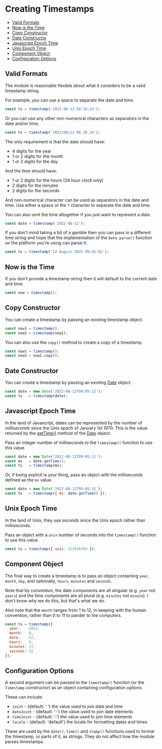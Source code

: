 # Creating Timestamps

- [Valid Formats](#valid-formats)
- [Now is the Time](#now-is-the-time)
- [Copy Constructor](#copy-constructor)
- [Date Constructor](#date-constructor)
- [Javascript Epoch Time](#javascript-epoch-time)
- [Unix Epoch Time](#unix-epoch-time)
- [Component Object](#component-object)
- [Configuration Options](#configuration-options)

## Valid Formats

The module is reasonable flexible about what it considers to be a
valid timestamp string.

For example, you can use a space to separate the date and time.

```js
const ts = timestamp('2022-08-12 08:16:24');
```

Or you can use any other non-numerical characters as separators in the
date and/or time.

```js
const ts = timestamp('2022/08/12 08.16.24');
```

The only requirement is that the date should have:

* 4 digits for the year
* 1 or 2 digits for the month
* 1 or 2 digits for the day

And the time should have:

* 1 or 2 digits for the hours (24 hour clock only)
* 2 digits for the minutes
* 2 digits for the seconds

And non-numerical character can be used as separators in the date and time.
Use either a space or the `T` character to separate the date and time.

You can also omit the time altogether if you just want to represent a date.

```js
const date = timestamp('2022-08-12');
```

If you don't mind taking a bit of a gamble then you can pass in a different
time string and hope that the implementation of the `Date.parse()` function
on the platform you're using can parse it.

```js
const ts = timestamp('12 August 2022 09:01:02');
```

## Now is the Time

If you don't provide a timestamp string then it will default to the current
date and time.

```js
const now = timestamp();
```

## Copy Constructor

You can create a timestamp by passing an existing timestamp object.

```js
const now1 = timestamp();
const now2 = timestamp(now1);
```

You can also use the `copy()` method to create a copy of a timestamp.

```js
const now1 = timestamp();
const now2 = now1.copy();
```

## Date Constructor

You can create a timestamp by passing an existing [Date](https://developer.mozilla.org/en-US/docs/Web/JavaScript/Reference/Global_Objects/Date) object.

```js
const date = new Date('2022-08-12T09:05:12');
const ts   = timestamp(date);
```

## Javascript Epoch Time

In the land of Javascript, dates can be represented by the number
of *milliseconds* since the Unix epoch of January 1st 1970.  This is
the value returned by the
[getTime()](https://developer.mozilla.org/en-US/docs/Web/JavaScript/Reference/Global_Objects/Date/getTime)
method of the [Date](https://developer.mozilla.org/en-US/docs/Web/JavaScript/Reference/Global_Objects/Date)
object.

Pass an integer number of milliseconds to the `timestamp()` function
to use this value.

```js
const date = new Date('2022-08-12T09:05:12');
const ms   = date.getTime();
const ts   = timestamp(ms);
```

Or, if being explicit is your thing, pass an object with the milliseconds
defined as the `ms` value.

```js
const date = new Date('2022-08-12T09:05:12');
const ts   = timestamp({ ms: date.getTime() });
```

## Unix Epoch Time

In the land of Unix, they use *seconds* since the Unix epoch rather than
milliseconds.

Pass an object with a `unix` number of seconds into the `timestamp()` function
to use this value.

```js
const ts = timestamp({ unix: 123456789 });
```

## Component Object

The final way to create a timestamp is to pass an object containing
`year`, `month`, `day`, and optionally, `hours`, `minutes` and `seconds`.

Note that by convention, the date components are all singular (e.g. `year` not
`years`) and the time components are all plural (e.g. `minutes` not `minute`).
I don't know why we do this, but that's what we do.

Also note that the `month` ranges from 1 to 12, in keeping with the human convention,
rather than 0 to 11 to pander to the computers.

```js
const ts = timestamp({
  year:    2022,
  month:   8,
  date:    12,
  hours:   9,
  minutes: 17,
  seconds: 32
});
```

## Configuration Options

A second argument can be passed to the `timestamp()` function (or the `Timestamp` constructor)
as an object containing configuration options.

These can include:

* `joint` - (default: ' ') the value used to join date and time
* `dateJoint` - (default: '-') the value used to join date elements
* `timeJoint` - (default: ':') the value used to join time elements
* `locale` - (default: 'default') the locale for formatting dates and times

These are used by the `date()`, `time()` and `stamp()` functions used to format
the timestamp, or parts of it, as strings.  They do not affect how the module
parses timestamps.